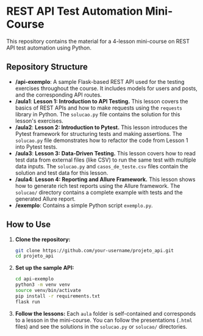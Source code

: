 # REST API Test Automation Mini-Course

This repository contains the material for a 4-lesson mini-course on REST API test automation using Python.

## Repository Structure

*   **/api-exemplo**: A sample Flask-based REST API used for the testing exercises throughout the course. It includes models for users and posts, and the corresponding API routes.
*   **/aula1**: **Lesson 1: Introduction to API Testing.** This lesson covers the basics of REST APIs and how to make requests using the `requests` library in Python. The `solucao.py` file contains the solution for this lesson's exercises.
*   **/aula2**: **Lesson 2: Introduction to Pytest.** This lesson introduces the Pytest framework for structuring tests and making assertions. The `solucao.py` file demonstrates how to refactor the code from Lesson 1 into Pytest tests.
*   **/aula3**: **Lesson 3: Data-Driven Testing.** This lesson covers how to read test data from external files (like CSV) to run the same test with multiple data inputs. The `solucao.py` and `casos_de_teste.csv` files contain the solution and test data for this lesson.
*   **/aula4**: **Lesson 4: Reporting and Allure Framework.** This lesson shows how to generate rich test reports using the Allure framework. The `solucao/` directory contains a complete example with tests and the generated Allure report.
*   **/exemplo**: Contains a simple Python script `exemplo.py`.

## How to Use

1.  **Clone the repository:**
    ```bash
    git clone https://github.com/your-username/projeto_api.git
    cd projeto_api
    ```
2.  **Set up the sample API:**
    ```bash
    cd api-exemplo
    python3 -m venv venv
    source venv/bin/activate
    pip install -r requirements.txt
    flask run
    ```
3.  **Follow the lessons:** Each `aula` folder is self-contained and corresponds to a lesson in the mini-course. You can follow the presentations (`.html` files) and see the solutions in the `solucao.py` or `solucao/` directories.

